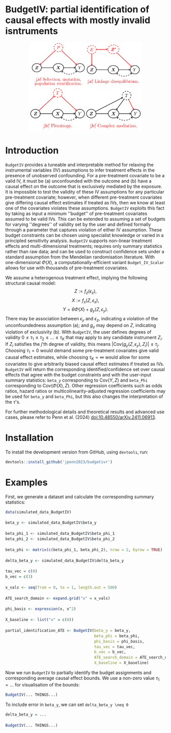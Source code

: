 # BudgetIV: partial identification of causal effects with mostly invalid isntruments
<p align="center">
<img src="man/figures/dags.png" width="350">
</p>

# Introduction
`BudgetIV` provides a tuneable and interpretable method for relaxing the instrumental variables (IV) assumptions to infer treatment effects in the presence of unobserved confounding. For a pre-treatment covariate to be a valid IV, it must be (a) unconfounded with the outcome and (b) have a causal effect on the outcome that is exclusively mediated by the exposure. It is impossible to test the validity of these IV assumptions for any particular pre-treatment covariate; however, when different pre-treatment covariates give differing causal effect estimates if treated as IVs, then we know at least one of the covariates violates these assumptions. `BudgetIV` exploits this fact by taking as input a minimum ''budget'' of pre-treatment covariates assumed to be valid IVs. This can be extended to assuming a set of budgets for varying ''degrees'' of validity set by the user and defined formally through a parameter that captures violation of either IV assumption. These budget constraints can be chosen using specialist knowledge or varied in a principled sensitivity analysis. `BudgetIV` supports non-linear treatment effects and multi-dimensional treatments; requires only summary statistics rather than raw data; and can be used to construct confidence sets under a standard assumption from the Mendelian randomisation literature. With one-dimensional $\Phi (X)$, a computationally-efficient variant `Budget_IV_Scalar` allows for use with thousands of pre-treatment covariates. 

We assume a heterogenous treatment effect, implying the following structural causal model: $$Z := f_z (\epsilon_z),$$ $$X := f_x (Z, \epsilon_x),$$ $$Y = \theta \Phi (X) + g_y (Z, \epsilon_y).$$ There may be association between $\epsilon_y$ and $\epsilon_z$, indicating a violation of the unconfoundedness assumption (a); and $g_y$ may depend on $Z$, indicating violation of exclusivity (b). With `BudgetIV`, the user defines degrees of validity $0 \leq \tau_1 \leq \tau_2 \leq \ldots \leq \tau_K$ that may apply to any candidate instrument $Z_i$. If $Z_i$ satisfies the $j$'th degree of validity, this means $\lvert \mathrm{Cov} (g_y (Z, \epsilon_y), Z_i) \rvert \leq \tau_j$. Choosing $\tau_1 = 0$ would demand some pre-treatment covariates give valid causal effect estimates, while choosing $\tau_K = \infty$ would allow for some covariates to give arbitrarily biased causal effect estimates if treated as IVs. `BudgetIV` will return the corresponding identified/confidence set over causal effects that agree with the budget constraints and with the user-input summary statistics: `beta_y` corresponding to $\mathrm{Cov} (Y, Z)$ and `beta_Phi` corresponding to $\mathrm{Cov} (\Phi (X), Z)$. Other regression coefficients such as odds ratios, hazard ratios or multicolinearity-adjusted regression coefficients may be used for `beta_y` and `beta_Phi`, but this also changes the interpretation of the $\tau$'s. 

For further methodological details and theoretical results and advanced use cases, please refer to Penn et al. (2024) <doi:10.48550/arXiv.2411.06913>.

# Installation
To install the development version from GitHub, using `devtools`, run:
``` r
devtools::install_github('jpenn2023/budgetivr')
```

# Examples
First, we generate a dataset and calculate the corresponding summary statistics:
``` r
data(simulated_data_BudgetIV)

beta_y <- simulated_data_BudgetIV$beta_y

beta_phi_1 <- simulated_data_BudgetIV$beta_phi_1
beta_phi_2 <- simulated_data_BudgetIV$beta_phi_2

beta_phi <- matrix(c(beta_phi_1, beta_phi_2), nrow = 2, byrow = TRUE)

delta_beta_y <- simulated_data_BudgetIV$delta_beta_y

tau_vec = c(0)
b_vec = c(3)

x_vals <- seq(from = 0, to = 1, length.out = 500)

ATE_search_domain <- expand.grid("x" = x_vals)

phi_basis <- expression(x, x^2)

X_baseline <- list("x" = c(0))

partial_identification_ATE <- BudgetIV(beta_y = beta_y,
                                       beta_phi = beta_phi,
                                       phi_basis = phi_basis,
                                       tau_vec = tau_vec,
                                       b_vec = b_vec,
                                       ATE_search_domain = ATE_search_domain,
                                       X_baseline = X_baseline)
```

Now we run `BudgetIV` to partially identify the budget assignments and corresponding average causal effect bounds. We use a non-zero value $\tau_1 = ...$ for visualisation of the bounds: 
``` r
BudgetIV(... THINGS...)
``` 
To include error in `beta_y`, we can set `delta_beta_y \neq 0`
``` r
delta_beta_y = ... 

BudgetIV(... THINGS...)
``` 